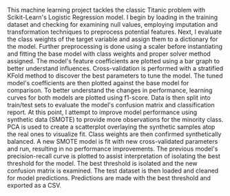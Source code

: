 This machine learning project tackles the classic Titanic problem with Scikit-Learn's Logistic Regression model. I begin by loading in the training dataset and checking for examining null values, employing imputation and transformation techniques to preprocess potential features. Next, I evaluate the class weights of the target variable and assign them to a dictionary for the model. Further preprocessing is done using a scaler before instantiating and fitting the base model with class weights and proper solver method assigned. The model's feature coefficients are plotted using a bar graph to better understand influences. Cross-validation is performed with a stratified KFold method to discover the best parameters to tune the model. The tuned model's coefficients are then plotted against the base model for comparison. To better understand the changes in performance, learning curves for both models are plotted using f1-score. Data is then split into train/test sets to evaluate the model's confusion matrix and classification report. At this point, I attempt to improve model performance using synthetic data (SMOTE) to provide more observations for the minority class. PCA is used to create a scatterplot overlaying the synthetic samples atop the real ones to visualize fit. Class weights are then confirmed synthetically balanced. A new SMOTE model is fit with new cross-validated parameters and run, resulting in no performance improvements. The previous model's precision-recall curve is plotted to assist interpretation of isolating the best threshold for the model. The best threshold is isolated and the new confusion matrix is examined. The test dataset is then loaded and cleaned for model predictions. Predictions are made with the best threshold and exported as a CSV.
